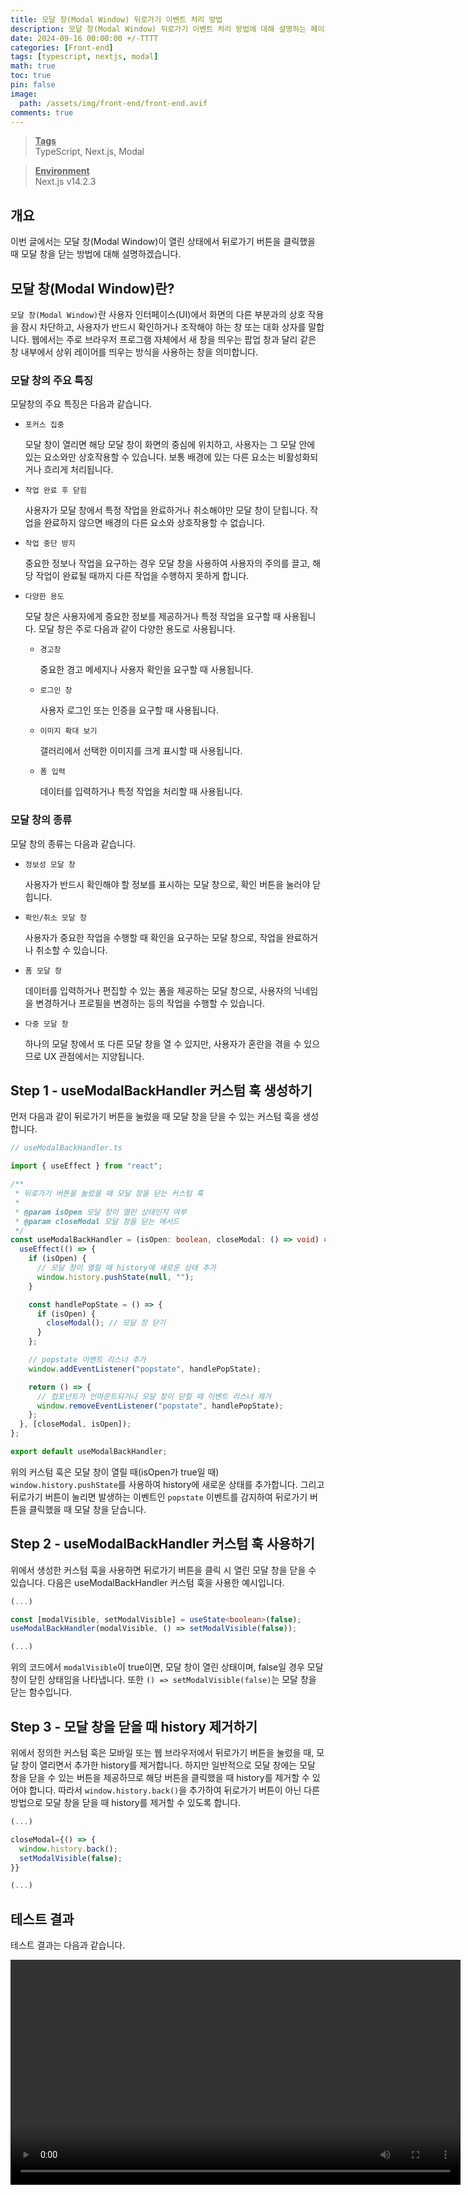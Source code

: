 ```yaml
---
title: 모달 창(Modal Window) 뒤로가기 이벤트 처리 방법
description: 모달 창(Modal Window) 뒤로가기 이벤트 처리 방법에 대해 설명하는 페이지입니다.
date: 2024-09-16 00:00:00 +/-TTTT
categories: [Front-end]
tags: [typescript, nextjs, modal]
math: true
toc: true
pin: false
image:
  path: /assets/img/front-end/front-end.avif
comments: true
---
```


<blockquote class="prompt-info"><p><strong><u>Tags</u></strong> <br />
TypeScript, Next.js, Modal</p></blockquote>

<blockquote class="prompt-info"><p><strong><u>Environment</u></strong> <br />
Next.js v14.2.3</p></blockquote>

## 개요

이번 글에서는 모달 창(Modal Window)이 열린 상태에서 뒤로가기 버튼을 클릭했을 때 모달 창을 닫는 방법에 대해 설명하겠습니다.

## 모달 창(Modal Window)란?

`모달 창(Modal Window)`란 사용자 인터페이스(UI)에서 화면의 다른 부분과의 상호 작용을 잠시 차단하고, 사용자가 반드시 확인하거나 조작해야 하는 창 또는 대화 상자를 말합니다. 웹에서는 주로 브라우저 프로그램 자체에서 새 창을 띄우는 팝업 창과 달리 같은 창 내부에서 상위 레이어를 띄우는 방식을 사용하는 창을 의미합니다.

### 모달 창의 주요 특징

모달창의 주요 특징은 다음과 같습니다.

- `포커스 집중`

  모달 창이 열리면 해당 모달 창이 화면의 중심에 위치하고, 사용자는 그 모달 안에 있는 요소와만 상호작용할 수 있습니다. 보통 배경에 있는 다른 요소는 비활성화되거나 흐리게 처리됩니다.

- `작업 완료 후 닫힘`

  사용자가 모달 창에서 특정 작업을 완료하거나 취소해야만 모달 창이 닫힙니다. 작업을 완료하지 않으면 배경의 다른 요소와 상호작용할 수 없습니다.

- `작업 중단 방지`

  중요한 정보나 작업을 요구하는 경우 모달 창을 사용하여 사용자의 주의를 끌고, 해당 작업이 완료될 때까지 다른 작업을 수행하지 못하게 합니다.

- `다양한 용도`

  모달 창은 사용자에게 중요한 정보를 제공하거나 특정 작업을 요구할 때 사용됩니다. 모달 창은 주로 다음과 같이 다양한 용도로 사용됩니다.

  - `경고창`

    중요한 경고 메세지나 사용자 확인을 요구할 때 사용됩니다.

  - `로그인 창`

    사용자 로그인 또는 인증을 요구할 때 사용됩니다.

  - `이미지 확대 보기`

    갤러리에서 선택한 이미지를 크게 표시할 때 사용됩니다.

  - `폼 입력`

    데이터를 입력하거나 특정 작업을 처리할 때 사용됩니다.

### 모달 창의 종류

모달 창의 종류는 다음과 같습니다.

- `정보성 모달 창`

  사용자가 반드시 확인해야 할 정보를 표시하는 모달 창으로, 확인 버튼을 눌러야 닫힙니다.

- `확인/취소 모달 창`

  사용자가 중요한 작업을 수행할 때 확인을 요구하는 모달 창으로, 작업을 완료하거나 취소할 수 있습니다.

- `폼 모달 창`

  데이터를 입력하거나 편집할 수 있는 폼을 제공하는 모달 창으로, 사용자의 닉네임을 변경하거나 프로필을 변경하는 등의 작업을 수행할 수 있습니다.

- `다중 모달 창`

  하나의 모달 창에서 또 다른 모달 창을 열 수 있지만, 사용자가 혼란을 겪을 수 있으므로 UX 관점에서는 지양됩니다.

## Step 1 - useModalBackHandler 커스텀 훅 생성하기

먼저 다음과 같이 뒤로가기 버튼을 눌렀을 때 모달 창을 닫을 수 있는 커스텀 훅을 생성합니다.

```typescript
// useModalBackHandler.ts

import { useEffect } from "react";

/**
 * 뒤로가기 버튼을 눌렀을 때 모달 창을 닫는 커스텀 훅
 *
 * @param isOpen 모달 창이 열린 상태인지 여부
 * @param closeModal 모달 창을 닫는 메서드
 */
const useModalBackHandler = (isOpen: boolean, closeModal: () => void) => {
  useEffect(() => {
    if (isOpen) {
      // 모달 창이 열릴 때 history에 새로운 상태 추가
      window.history.pushState(null, "");
    }

    const handlePopState = () => {
      if (isOpen) {
        closeModal(); // 모달 창 닫기
      }
    };

    // popstate 이벤트 리스너 추가
    window.addEventListener("popstate", handlePopState);

    return () => {
      // 컴포넌트가 언마운트되거나 모달 창이 닫힐 때 이벤트 리스너 제거
      window.removeEventListener("popstate", handlePopState);
    };
  }, [closeModal, isOpen]);
};

export default useModalBackHandler;
```

위의 커스텀 훅은 모달 창이 열릴 때(isOpen가 true일 때) `window.history.pushState`를 사용하여 history에 새로운 상태를 추가합니다. 그리고 뒤로가기 버튼이 눌리면 발생하는 이벤트인 `popstate` 이벤트를 감지하여 뒤로가기 버튼을 클릭했을 때 모달 창을 닫습니다.

## Step 2 - useModalBackHandler 커스텀 훅 사용하기

위에서 생성한 커스텀 훅을 사용하면 뒤로가기 버튼을 클릭 시 열린 모달 창을 닫을 수 있습니다. 다음은 useModalBackHandler 커스텀 훅을 사용한 예시입니다.

```typescript
(...)

const [modalVisible, setModalVisible] = useState<boolean>(false);
useModalBackHandler(modalVisible, () => setModalVisible(false));

(...)
```

위의 코드에서 `modalVisible`이 true이면, 모달 창이 열린 상태이며, false일 경우 모달 창이 닫힌 상태임을 나타냅니다. 또한 `() => setModalVisible(false)`는 모달 창을 닫는 함수입니다.

## Step 3 - 모달 창을 닫을 때 history 제거하기

위에서 정의한 커스텀 훅은 모바일 또는 웹 브라우저에서 뒤로가기 버튼을 눌렀을 때, 모달 창이 열리면서 추가한 history를 제거합니다. 하지만 일반적으로 모달 창에는 모달 창을 닫을 수 있는 버튼을 제공하므로 해당 버튼을 클릭했을 때 history를 제거할 수 있어야 합니다. 따라서 `window.history.back()`을 추가하여 뒤로가기 버튼이 아닌 다른 방법으로 모달 창을 닫을 때 history를 제거할 수 있도록 합니다.

```typescript
(...)

closeModal={() => {
  window.history.back();
  setModalVisible(false);
}}

(...)
```

## 테스트 결과

테스트 결과는 다음과 같습니다.

<video width="720" controls> 
<source src="/assets/video/front-end/modal-back-button/video1.mp4" type="video/mp4" />
Your browser does not support the video tag.
</video>

